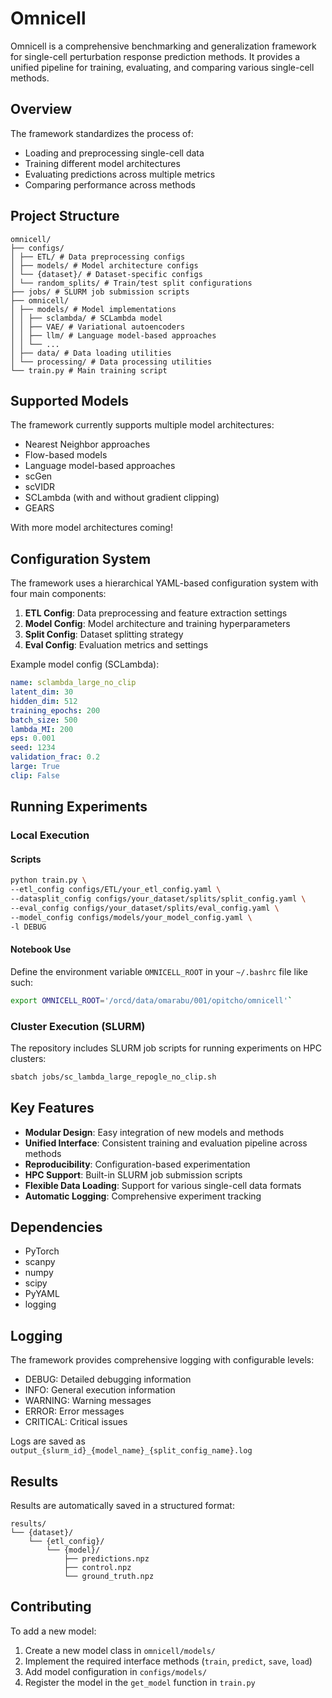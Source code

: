 # Omnicell

Omnicell is a comprehensive benchmarking and generalization framework for single-cell perturbation response prediction methods. It provides a unified pipeline for training, evaluating, and comparing various single-cell methods.

## Overview

The framework standardizes the process of:
- Loading and preprocessing single-cell data
- Training different model architectures
- Evaluating predictions across multiple metrics
- Comparing performance across methods

## Project Structure

```
omnicell/
├── configs/
│ ├── ETL/ # Data preprocessing configs
│ ├── models/ # Model architecture configs
│ └── {dataset}/ # Dataset-specific configs
│ └── random_splits/ # Train/test split configurations
├── jobs/ # SLURM job submission scripts
├── omnicell/
│ ├── models/ # Model implementations
│ │ ├── sclambda/ # SCLambda model
│ │ ├── VAE/ # Variational autoencoders
│ │ ├── llm/ # Language model-based approaches
│ │ └── ...
│ ├── data/ # Data loading utilities
│ └── processing/ # Data processing utilities
└── train.py # Main training script
```

## Supported Models

The framework currently supports multiple model architectures:
- Nearest Neighbor approaches
- Flow-based models
- Language model-based approaches
- scGen
- scVIDR
- SCLambda (with and without gradient clipping)
- GEARS

With more model architectures coming!

## Configuration System

The framework uses a hierarchical YAML-based configuration system with four main components:

1. **ETL Config**: Data preprocessing and feature extraction settings
2. **Model Config**: Model architecture and training hyperparameters
3. **Split Config**: Dataset splitting strategy
4. **Eval Config**: Evaluation metrics and settings

Example model config (SCLambda):

```yaml
name: sclambda_large_no_clip
latent_dim: 30
hidden_dim: 512
training_epochs: 200
batch_size: 500
lambda_MI: 200
eps: 0.001
seed: 1234
validation_frac: 0.2
large: True
clip: False
```


## Running Experiments

### Local Execution


#### Scripts
```bash
python train.py \
--etl_config configs/ETL/your_etl_config.yaml \
--datasplit_config configs/your_dataset/splits/split_config.yaml \
--eval_config configs/your_dataset/splits/eval_config.yaml \
--model_config configs/models/your_model_config.yaml \
-l DEBUG
```

#### Notebook Use

Define the environment variable `OMNICELL_ROOT` in your `~/.bashrc` file like such: 

```bash
export OMNICELL_ROOT='/orcd/data/omarabu/001/opitcho/omnicell'`
```

### Cluster Execution (SLURM)

The repository includes SLURM job scripts for running experiments on HPC clusters:


```bash
sbatch jobs/sc_lambda_large_repogle_no_clip.sh
```

## Key Features

- **Modular Design**: Easy integration of new models and methods
- **Unified Interface**: Consistent training and evaluation pipeline across methods
- **Reproducibility**: Configuration-based experimentation
- **HPC Support**: Built-in SLURM job submission scripts
- **Flexible Data Loading**: Support for various single-cell data formats
- **Automatic Logging**: Comprehensive experiment tracking

## Dependencies

- PyTorch
- scanpy
- numpy
- scipy
- PyYAML
- logging

## Logging

The framework provides comprehensive logging with configurable levels:
- DEBUG: Detailed debugging information
- INFO: General execution information
- WARNING: Warning messages
- ERROR: Error messages
- CRITICAL: Critical issues

Logs are saved as `output_{slurm_id}_{model_name}_{split_config_name}.log`

## Results

Results are automatically saved in a structured format:
```
results/
└── {dataset}/
    └── {etl_config}/
        └── {model}/
            ├── predictions.npz
            ├── control.npz
            └── ground_truth.npz
```

## Contributing

To add a new model:
1. Create a new model class in `omnicell/models/`
2. Implement the required interface methods (`train`, `predict`, `save`, `load`)
3. Add model configuration in `configs/models/`
4. Register the model in the `get_model` function in `train.py`
